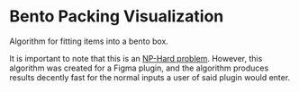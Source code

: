 # Bento Packing Visualization
Algorithm for fitting items into a bento box.

It is important to note that this is an [NP-Hard problem](https://en.wikipedia.org/wiki/NP-hardness). However, this algorithm was created for a Figma plugin, and the algorithm produces results decently fast for the normal inputs a user of said plugin would enter. 
